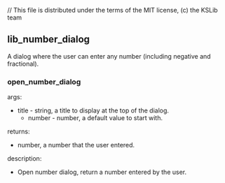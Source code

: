 // This file is distributed under the terms of the MIT license, (c) the KSLib team

## lib_number_dialog

A dialog where the user can enter any number (including negative and fractional).

### open_number_dialog

args:
  * title - string, a title to display at the top of the dialog.
	* number - number, a default value to start with.

returns:
  * number, a number that the user entered.

description:
  * Open number dialog, return a number entered by  the user.
